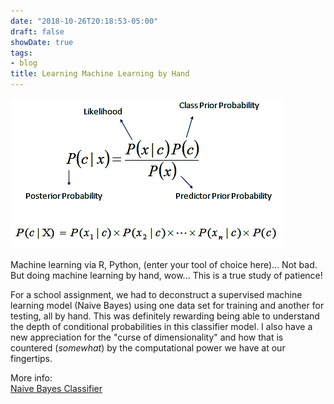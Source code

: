 ```yaml
---
date: "2018-10-26T20:18:53-05:00"
draft: false
showDate: true
tags:
- blog
title: Learning Machine Learning by Hand
---
```


![](https://raw.githubusercontent.com/JavOrraca/Home/gh-pages/assets/img/naive_bayes.png)

Machine learning via R, Python, (enter your tool of choice here)... Not bad. But doing machine learning by hand, wow... This is a true study of patience!

For a school assignment, we had to deconstruct a supervised machine learning model (Naive Bayes) using one data set for training and another for testing, all by hand. This was definitely rewarding being able to understand the depth of conditional probabilities in this classifier model. I also have a new appreciation for the "curse of dimensionality" and how that is countered (_somewhat_) by the computational power we have at our fingertips.

More info:
<br/>[Naive Bayes Classifier](https://brilliant.org/wiki/naive-bayes-classifier/)
